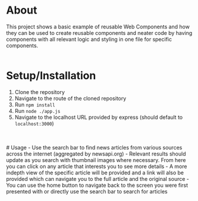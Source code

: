 # About
This project shows a basic example of reusable Web Components and how they can be used to create reusable components and neater code by having components with all relevant logic and styling in one file for specific components.
<br />
<br />

# Setup/Installation
1. Clone the repository
2. Navigate to the route of the cloned repository
3. Run `npm install`
4. Run `node ./app.js`
5. Navigate to the localhost  URL provided by express (should default to `localhost:3000`)
<br />
<br />
# Usage
- Use the search bar to find news articles from various sources across the internet (aggregated by newsapi.org)
- Relevant results should update as you search with thumbnail images where necessary. From here you can click on any article that interests you to see more details
- A more indepth view of the specific article will be provided and a link will also be provided which can navigate you to the full article and the original source
- You can use the home button to navigate back to the screen you were first presented with or directly use the search bar to search for articles
